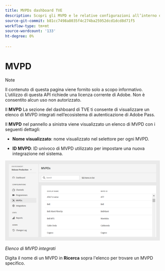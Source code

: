 ```yaml
---
title: MVPDs dashboard TVE
description: Scopri gli MVPD e le relative configurazioni all’interno della dashboard TVE.
source-git-commit: b81cc7498a8035f4c274ba25952dcd1dcd8d71f5
workflow-type: tm+mt
source-wordcount: '133'
ht-degree: 0%

---
```



# MVPD

>[!NOTE]
>
>Il contenuto di questa pagina viene fornito solo a scopo informativo. L’utilizzo di questa API richiede una licenza corrente di Adobe. Non è consentito alcun uso non autorizzato.

Il **MVPD** La sezione del dashboard di TVE ti consente di visualizzare un elenco di MVPD integrati nell’ecosistema di autenticazione di Adobe Pass.

Il **MVPD** nel pannello a sinistra viene visualizzato un elenco di MVPD con i seguenti dettagli:

* **Nome visualizzato**: nome visualizzato nel selettore per ogni MVPD.

* **ID MVPD**: ID univoco di MVPD utilizzato per impostare una nuova integrazione nel sistema.

![Elenco di MVPD integrati](assets/mvpds-list.png)

*Elenco di MVPD integrati*

Digita il nome di un MVPD in **Ricerca** sopra l&#39;elenco per trovare un MVPD specifico.

